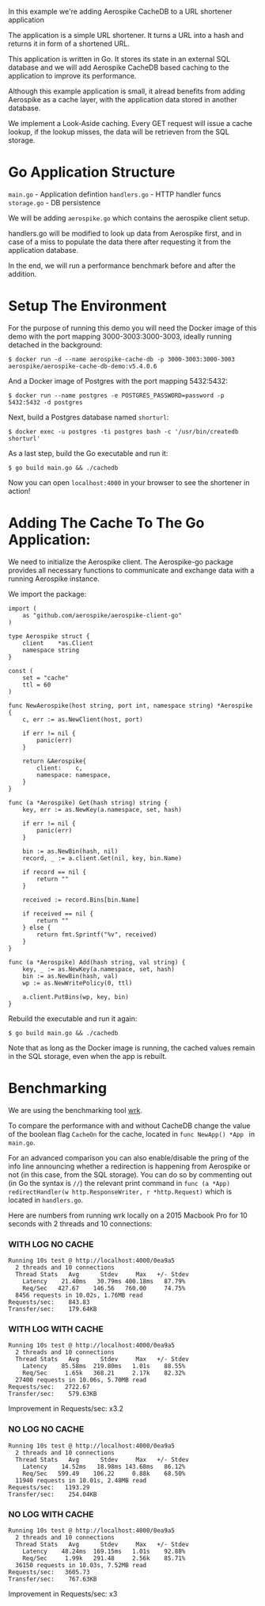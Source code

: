 In this example we're adding Aerospike CacheDB to a URL shortener application

The application is a simple URL shortener. It turns a URL into a hash and returns it in form of a shortened URL.

This application is written in Go. 
It stores its state in an external SQL database and we will add Aerospike CacheDB based caching to the application to improve its performance.

Although this example application is small, it alread benefits from adding Aerospike as a cache layer, with the application data stored in another database.

We implement a Look-Aside caching. Every GET request will issue a cache lookup, if the lookup misses, the data will be retrieven from the SQL storage.

# Go Application Structure

`main.go` - Application defintion
`handlers.go` - HTTP handler funcs
`storage.go` - DB persistence

We will be adding `aerospike.go` which contains the aerospike client setup.

handlers.go will be modified to look up data from Aerospike first, and in case of a miss to populate the data there after requesting it from the application database.

In the end, we will run a performance benchmark before and after the addition.

# Setup The Environment

For the purpose of running this demo you will need the Docker image of this demo with the port mapping 3000-3003:3000-3003, ideally running detached in the background:

`$ docker run -d --name aerospike-cache-db -p 3000-3003:3000-3003 aerospike/aerospike-cache-db-demo:v5.4.0.6`

And a Docker image of Postgres with the port mapping 5432:5432:

`$ docker run --name postgres -e POSTGRES_PASSWORD=password -p 5432:5432 -d postgres`

Next, build a Postgres database named `shorturl`:

`$ docker exec -u postgres -ti postgres bash -c '/usr/bin/createdb shorturl'`

As a last step, build the Go executable and run it:

`$ go build main.go && ./cachedb`

Now you can open `localhost:4000` in your browser to see the shortener in action!

# Adding The Cache To The Go Application:

We need to initialize the Aerospike client. The Aerospike-go package provides all necessary functions to communicate and exchange data with a running Aerospike instance.

We import the package:
```
import (
	as "github.com/aerospike/aerospike-client-go"
)
```

```
type Aerospike struct {
	client    *as.Client
	namespace string
}
```

```
const (
	set = "cache"
	ttl = 60
)

func NewAerospike(host string, port int, namespace string) *Aerospike {
	c, err := as.NewClient(host, port)

	if err != nil {
		panic(err)
	}

	return &Aerospike{
		client:    c,
		namespace: namespace,
	}
}
```

```
func (a *Aerospike) Get(hash string) string {
	key, err := as.NewKey(a.namespace, set, hash)

	if err != nil {
		panic(err)
	}

	bin := as.NewBin(hash, nil)
	record, _ := a.client.Get(nil, key, bin.Name)

	if record == nil {
		return ""
	}

	received := record.Bins[bin.Name]

	if received == nil {
		return ""
	} else {
		return fmt.Sprintf("%v", received)
	}
}
```

```
func (a *Aerospike) Add(hash string, val string) {
	key, _ := as.NewKey(a.namespace, set, hash)
	bin := as.NewBin(hash, val)
	wp := as.NewWritePolicy(0, ttl)

	a.client.PutBins(wp, key, bin)
}
```
Rebuild the executable and run it again:

`$ go build main.go && ./cachedb`

Note that as long as the Docker image is running, the cached values remain in the SQL storage, even when the app is rebuilt.


# Benchmarking

We are using the benchmarking tool [wrk](https://github.com/wg/wrk).

To compare the performance with and without CacheDB change the value of the boolean flag `CacheOn` for the cache, located in `func NewApp() *App ` in `main.go`.

For an advanced comparison you can also enable/disable the pring of the info line announcing whether a redirection is happening from Aerospike or not (in this case, from the SQL storage). You can do so by commenting out (in Go the syntax is `//`) the relevant print command in `func (a *App) redirectHandler(w http.ResponseWriter, r *http.Request)` which is located in `handlers.go`.


Here are numbers from running wrk locally on a 2015 Macbook Pro for 10 seconds with 2 threads and 10 connections:

### WITH LOG NO CACHE
```➜  ~ wrk http://localhost:4000/0ea9a5
Running 10s test @ http://localhost:4000/0ea9a5
  2 threads and 10 connections
  Thread Stats   Avg      Stdev     Max   +/- Stdev
    Latency    21.40ms   30.79ms 400.18ms   87.79%
    Req/Sec   427.67    146.56   760.00     74.75%
  8456 requests in 10.02s, 1.76MB read
Requests/sec:    843.83
Transfer/sec:    179.64KB
```

### WITH LOG WITH CACHE
```➜  ~ wrk http://localhost:4000/0ea9a5
Running 10s test @ http://localhost:4000/0ea9a5
  2 threads and 10 connections
  Thread Stats   Avg      Stdev     Max   +/- Stdev
    Latency    85.58ms  219.80ms   1.01s    88.55%
    Req/Sec     1.65k   368.21     2.17k    82.32%
  27400 requests in 10.06s, 5.70MB read
Requests/sec:   2722.67
Transfer/sec:    579.63KB
```

Improvement in Requests/sec: x3.2

### NO LOG NO CACHE
```➜  ~ wrk http://localhost:4000/0ea9a5
Running 10s test @ http://localhost:4000/0ea9a5
  2 threads and 10 connections
  Thread Stats   Avg      Stdev     Max   +/- Stdev
    Latency    14.52ms   18.98ms 143.68ms   86.12%
    Req/Sec   599.49    106.22     0.88k    68.50%
  11940 requests in 10.01s, 2.48MB read
Requests/sec:   1193.29
Transfer/sec:    254.04KB
```

###  NO LOG WITH CACHE
```➜  ~ wrk http://localhost:4000/0ea9a5
Running 10s test @ http://localhost:4000/0ea9a5
  2 threads and 10 connections
  Thread Stats   Avg      Stdev     Max   +/- Stdev
    Latency    48.24ms  169.15ms   1.01s    92.88%
    Req/Sec     1.99k   291.48     2.56k    85.71%
  36150 requests in 10.03s, 7.52MB read
Requests/sec:   3605.73
Transfer/sec:    767.63KB
```
Improvement in Requests/sec: x3
